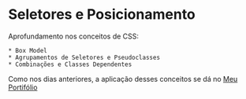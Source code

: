 # Seletores e Posicionamento

Aprofundamento nos conceitos de CSS:

    * Box Model
    * Agrupamentos de Seletores e Pseudoclasses
    * Combinações e Classes Dependentes

Como nos dias anteriores, a aplicação desses conceitos se dá no [Meu Portifólio](https://https://davifreitas1.github.io)
